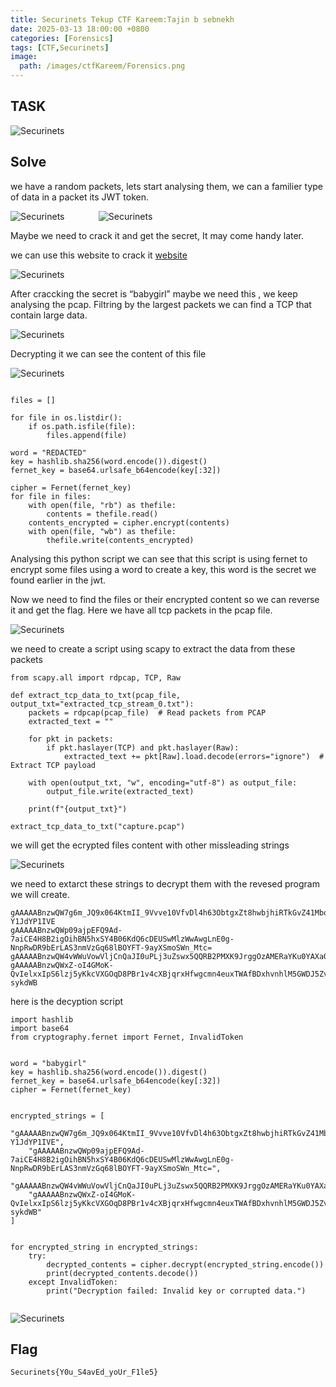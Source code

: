 ```yaml
---
title: Securinets Tekup CTF Kareem:Tajin b sebnekh
date: 2025-03-13 18:00:00 +0800
categories: [Forensics]
tags: [CTF,Securinets]
image:
  path: /images/ctfKareem/Forensics.png
---
```

## TASK 

  <img src="/images/ctfKareem/tajin/desc.png" alt="Securinets" style="width: auto; height: auto; margin-right: 10%;" />

## Solve
we have a random packets, lets start analysing them, we can a familier type of data in a packet its JWT token.

<img src="/images/ctfKareem/tajin/p1.png" alt="Securinets" style="width: auto; height: auto; margin-right: 10%;" />

<img src="/images/ctfKareem/tajin/p2.png" alt="Securinets" style="width: auto; height: auto; margin-right: 10%;" />

Maybe we need to crack it and get the secret, It may come handy later.

we can use this website to crack it [website](https://jwt-cracker.online/)

<img src="/images/ctfKareem/tajin/p3.png" alt="Securinets" style="width: auto; height: auto; margin-right: 10%;" />

After craccking the secret is “babygirl” maybe we need this , we keep analysing the pcap.
Filtring by the largest packets we can find a TCP that contain large data.

<img src="/images/ctfKareem/tajin/p4.png" alt="Securinets" style="width: auto; height: auto; margin-right: 10%;" />

Decrypting it we can see the content of this file

<img src="/images/ctfKareem/tajin/p5.png" alt="Securinets" style="width: auto; height: auto; margin-right: 10%;" />

```

files = []

for file in os.listdir():
    if os.path.isfile(file):
        files.append(file)

word = "REDACTED"
key = hashlib.sha256(word.encode()).digest()
fernet_key = base64.urlsafe_b64encode(key[:32]) 

cipher = Fernet(fernet_key)
for file in files:
    with open(file, "rb") as thefile:
        contents = thefile.read()
    contents_encrypted = cipher.encrypt(contents)
    with open(file, "wb") as thefile:
        thefile.write(contents_encrypted)

```
Analysing this python script we can see that this script is using fernet to encrypt some files using a word to create a key, this word is the secret we found earlier in the jwt.

Now we need to find the files or their encrypted content so we can reverse it and get the flag.
Here we have all tcp packets in the pcap file.

<img src="/images/ctfKareem/tajin/p6.png" alt="Securinets" style="width: auto; height: auto; margin-right: 10%;" />

we need to create a script using scapy to extract the data from these packets 

```
from scapy.all import rdpcap, TCP, Raw

def extract_tcp_data_to_txt(pcap_file, output_txt="extracted_tcp_stream_0.txt"):
    packets = rdpcap(pcap_file)  # Read packets from PCAP
    extracted_text = ""

    for pkt in packets:
        if pkt.haslayer(TCP) and pkt.haslayer(Raw):
            extracted_text += pkt[Raw].load.decode(errors="ignore")  # Extract TCP payload

    with open(output_txt, "w", encoding="utf-8") as output_file:
        output_file.write(extracted_text)

    print(f"{output_txt}")

extract_tcp_data_to_txt("capture.pcap")

```
we will get the ecrypted files content with other missleading strings 

<img src="/images/ctfKareem/tajin/p7.png" alt="Securinets" style="width: auto; height: auto; margin-right: 10%;" />

we need to extarct these strings to decrypt them with the revesed program we will create.

```
gAAAAABnzwQW7g6m_JQ9x064KtmII_9Vvve10VfvDl4h63ObtgxZt8hwbjhiRTkGvZ41MboJ_RZFjhribtkXDZxAm3N_aS9JVEgSkQx731BsbWQQVTL7P1fSviUBZCUCW-Y1JdYP1IVE
gAAAAABnzwQWp09ajpEFQ9Ad-7aiCE4H8B2igOihBN5hxSY4B06KdQ6cDEUSwMlzWwAwgLnE0g-NnpRwDR9bErLAS3nmVzGq68lBOYFT-9ayXSmoSWn_Mtc=
gAAAAABnzwQW4vWWuVowVljCnQaJI0uPLj3uZswx5QQRB2PMXK9JrggOzAMERaYKu0YAXaQthjEtVxRYziazsVwSpInRY8o7ezRW3lS6J58kHFoJEpgShQ4=
gAAAAABnzwQWxZ-oI4GMoK-QvIelxxIpS6lzj5yKkcVXGOqD8PBr1v4cXBjqrxHfwgcmn4euxTWAfBDxhvnhlM5GWDJ5Zv0Le7OUsrsHlYDkOgfJPC__HyenRDPGAO1Om0MKi-sykdWB
```
here is the decyption script 

```
import hashlib
import base64
from cryptography.fernet import Fernet, InvalidToken


word = "babygirl"
key = hashlib.sha256(word.encode()).digest()
fernet_key = base64.urlsafe_b64encode(key[:32])
cipher = Fernet(fernet_key)


encrypted_strings = [
    "gAAAAABnzwQW7g6m_JQ9x064KtmII_9Vvve10VfvDl4h63ObtgxZt8hwbjhiRTkGvZ41MboJ_RZFjhribtkXDZxAm3N_aS9JVEgSkQx731BsbWQQVTL7P1fSviUBZCUCW-Y1JdYP1IVE",  
    "gAAAAABnzwQWp09ajpEFQ9Ad-7aiCE4H8B2igOihBN5hxSY4B06KdQ6cDEUSwMlzWwAwgLnE0g-NnpRwDR9bErLAS3nmVzGq68lBOYFT-9ayXSmoSWn_Mtc=",
    "gAAAAABnzwQW4vWWuVowVljCnQaJI0uPLj3uZswx5QQRB2PMXK9JrggOzAMERaYKu0YAXaQthjEtVxRYziazsVwSpInRY8o7ezRW3lS6J58kHFoJEpgShQ4=",
    "gAAAAABnzwQWxZ-oI4GMoK-QvIelxxIpS6lzj5yKkcVXGOqD8PBr1v4cXBjqrxHfwgcmn4euxTWAfBDxhvnhlM5GWDJ5Zv0Le7OUsrsHlYDkOgfJPC__HyenRDPGAO1Om0MKi-sykdWB"
]


for encrypted_string in encrypted_strings:
    try:
        decrypted_contents = cipher.decrypt(encrypted_string.encode())
        print(decrypted_contents.decode())
    except InvalidToken:
        print("Decryption failed: Invalid key or corrupted data.")


```
<img src="/images/ctfKareem/tajin/p8.png" alt="Securinets" style="width: auto; height: auto; margin-right: 10%;" />

## Flag

```
Securinets{Y0u_S4avEd_yoUr_F1le5}
```